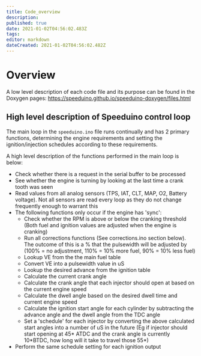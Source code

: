 ```yaml
---
title: Code_overview
description: 
published: true
date: 2021-01-02T04:56:02.483Z
tags: 
editor: markdown
dateCreated: 2021-01-02T04:56:02.482Z
---
```


# Overview
A low level description of each code file and its purpose can be found in the Doxygen pages: https://speeduino.github.io/speeduino-doxygen/files.html

## High level description of Speeduino control loop

The main loop in the `speeduino.ino` file runs continually and has 2 primary functions, determining the engine requirements and setting the ignition/injection schedules according to these requirements.

A high level description of the functions performed in the main loop is below:

-   Check whether there is a request in the serial buffer to be processed
-   See whether the engine is turning by looking at the last time a crank tooth was seen
-   Read values from all analog sensors (TPS, IAT, CLT, MAP, O2, Battery voltage). Not all sensors are read every loop as they do not change frequently enough to warrant this
-   The following functions only occur if the engine has 'sync':
    -   Check whether the RPM is above or below the cranking threshold (Both fuel and ignition values are adjusted when the engine is cranking)
    -   Run all corrections functions (See corrections.ino section below). The outcome of this is a % that the pulsewidth will be adjusted by (100% = no adjustment, 110% = 10% more fuel, 90% = 10% less fuel)
    -   Lookup VE from the the main fuel table
    -   Convert VE into a pulsewidth value in uS
    -   Lookup the desired advance from the ignition table
    -   Calculate the current crank angle
    -   Calculate the crank angle that each injector should open at based on the current engine speed
    -   Calculate the dwell angle based on the desired dwell time and current engine speed
    -   Calculate the ignition start angle for each cylinder by subtracting the advance angle and the dwell angle from the TDC angle
    -   Set a 'schedule' for each injector by converting the above calculated start angles into a number of uS in the future (Eg if injector should start opening at 45\* ATDC and the crank angle is currently 10\*BTDC, how long will it take to travel those 55\*)
-   Perform the same schedule setting for each ignition output